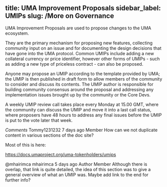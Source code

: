 title: UMA Improvement Proposals
sidebar_label: UMIPs
slug: /More on Governance
---
UMA Improvement Proposals are used to propose changes to the UMA ecosystem.

They are the primary mechanism for proposing new features, collecting community input on an issue and for documenting the design decisions that have gone into the UMA protocol.  Common UMIPs include adding a new collateral currency or price identifier, however other forms of UMIPs - such as adding a new type of priceless contract - can also be proposed.

Anyone may propose an UMIP according to the template provided by UMA; the UMIP is then published in draft form to allow members of the community to consider and discuss its contents.  The UMIP author is responsible for building community consensus around the proposal and addressing any implementation issues brought up by the community or the Core Devs.

A weekly UMIP review call takes place every Monday at 15.00 GMT, where the community can discuss the UMIP and move it into a last call status, where proposers have 48 hours to address any final issues before the UMIP is put to the vote later that week.

_Comments_
Tommy1231232 7 days ago Member
How can we not duplicate content in various sections of the doc site?

Most of this is here:

https://docs.umaproject.org/uma-tokenholders/umips

 
@mhairimca mhairimca 5 days ago Author Member
Although there is overlap, that link is quite detailed, the idea of this section was to give a general overview of what an UMIP was. Maybe add link to the end for further info?